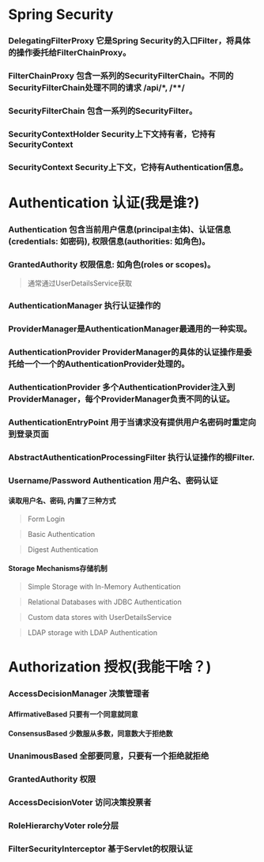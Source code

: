# Spring Security

### DelegatingFilterProxy 它是Spring Security的入口Filter，将具体的操作委托给FilterChainProxy。

### FilterChainProxy 包含一系列的SecurityFilterChain。不同的SecurityFilterChain处理不同的请求 /api/*, /**/

### SecurityFilterChain 包含一系列的SecurityFilter。


### SecurityContextHolder Security上下文持有者，它持有SecurityContext

### SecurityContext  Security上下文，它持有Authentication信息。

# Authentication 认证(我是谁?)

### Authentication 包含当前用户信息(principal主体)、认证信息(credentials: 如密码), 权限信息(authorities: 如角色)。

### GrantedAuthority 权限信息: 如角色(roles or scopes)。
> 通常通过UserDetailsService获取

### AuthenticationManager 执行认证操作的

### ProviderManager是AuthenticationManager最通用的一种实现。

### AuthenticationProvider ProviderManager的具体的认证操作是委托给一个一个的AuthenticationProvider处理的。

### AuthenticationProvider 多个AuthenticationProvider注入到ProviderManager，每个ProviderManager负责不同的认证。

### AuthenticationEntryPoint 用于当请求没有提供用户名密码时重定向到登录页面

### AbstractAuthenticationProcessingFilter 执行认证操作的根Filter.


### Username/Password Authentication 用户名、密码认证

#### 读取用户名、密码, 内置了三种方式
> Form Login

> Basic Authentication

> Digest Authentication

#### Storage Mechanisms存储机制

> Simple Storage with In-Memory Authentication

> Relational Databases with JDBC Authentication

> Custom data stores with UserDetailsService

> LDAP storage with LDAP Authentication


# Authorization 授权(我能干啥？)


### AccessDecisionManager 决策管理者
 
#### AffirmativeBased 只要有一个同意就同意

#### ConsensusBased 少数服从多数，同意数大于拒绝数

### UnanimousBased 全部要同意，只要有一个拒绝就拒绝




### GrantedAuthority 权限

### AccessDecisionVoter 访问决策投票者

### RoleHierarchyVoter role分层 


### FilterSecurityInterceptor 基于Servlet的权限认证























































































































































































































































































































































































































































































